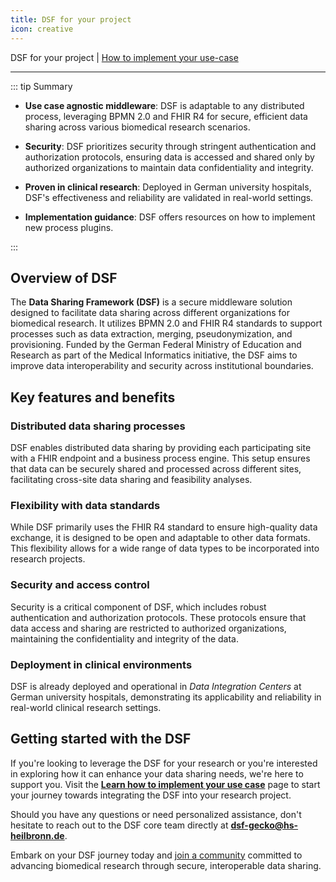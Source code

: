 ```yaml
---
title: DSF for your project
icon: creative
---
```

 DSF for your project | [How to implement your use-case](learn.md)

---

::: tip Summary

- **Use case agnostic middleware**: DSF is adaptable to any distributed process, leveraging BPMN 2.0 and FHIR R4 for secure, efficient data sharing across various biomedical research scenarios.

- **Security**: DSF prioritizes security through stringent authentication and authorization protocols, ensuring data is accessed and shared only by authorized organizations to maintain data confidentiality and integrity.

- **Proven in clinical research**: Deployed in German university hospitals, DSF's effectiveness and reliability are validated in real-world settings.

- **Implementation guidance**: DSF offers resources on how to implement new process plugins.


:::


## Overview of DSF

The **Data Sharing Framework (DSF)** is a secure middleware solution designed to facilitate data sharing across different organizations for biomedical research. It utilizes BPMN 2.0 and FHIR R4 standards to support processes such as data extraction, merging, pseudonymization, and provisioning. Funded by the German Federal Ministry of Education and Research as part of the Medical Informatics initiative, the DSF aims to improve data interoperability and security across institutional boundaries.

## Key features and benefits

### Distributed data sharing processes

DSF enables distributed data sharing by providing each participating site with a FHIR endpoint and a business process engine. This setup ensures that data can be securely shared and processed across different sites, facilitating cross-site data sharing and feasibility analyses.

### Flexibility with data standards

While DSF primarily uses the FHIR R4 standard to ensure high-quality data exchange, it is designed to be open and adaptable to other data formats. This flexibility allows for a wide range of data types to be incorporated into research projects.

### Security and access control

Security is a critical component of DSF, which includes robust authentication and authorization protocols. These protocols ensure that data access and sharing are restricted to authorized organizations, maintaining the confidentiality and integrity of the data.

### Deployment in clinical environments

DSF is already deployed and operational in *Data Integration Centers*  at German university hospitals, demonstrating its applicability and reliability in real-world clinical research settings.

## Getting started with the DSF



If you're looking to leverage the DSF for your research or you're interested in exploring how it can enhance your data sharing needs, we're here to support you. Visit the **[Learn how to implement your use case](./learn.md)** page to start your journey towards integrating the DSF into your research project.

Should you have any questions or need personalized assistance, don't hesitate to reach out to the DSF core team directly at **dsf-gecko@hs-heilbronn.de**.

Embark on your DSF journey today and [join a community](../stable/contribute/) committed to advancing biomedical research through secure, interoperable data sharing.


